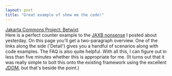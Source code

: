 ```yaml
---
layout: post
title: "Great example of show me the code!"
---
```




<a href="http://jakarta.apache.org/commons/betwixt/index.html">Jakarta Commons Project: Betwixt</a><br>
Here is a perfect counter example to the <a href="/2002/09/01/show_me_the_code.html">JAXB nonsense</a> I posted about yesterday. On this page you'll get a two-paragraph overview. One of the links along the side ('Detail') gives you a handful of scenarios along with code examples. The FAQ is also quite helpful. With all this, I can figure out in less than five minutes whether this is appropriate for me. (It turns out that it was really simple to bolt this onto the existing framework using the excellent <a href="http://www.jdom.org/">JDOM</a>, but that's beside the point.)


